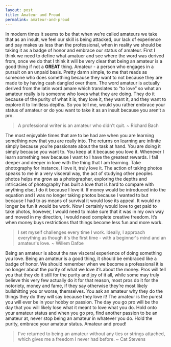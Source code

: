 ```yaml
---
layout: post
title: Amateur and Proud
permalink: amateur-and-proud
---
```





In modern times it seems to be that when we’re called amateurs we take that as an insult, we feel our skill is being attacked, our lack of experience and pay makes us less than the professional, when in reality we should be taking it as a badge of honor and embrace our status of amateur. First I think we need to define what amatuer and see where the word was derived from, once we do that I think it will be very clear that being an amateur is a good thing if not a **GREAT** thing. Amateur - a person who engages in a pursuit on an unpaid basis. Pretty damn simple, to me that reads as someone who does something because they want to not because they are made to by having cash dangled over them. The word amateur is actually derived from the latin word amare which translates to “to love” so what an amateur really is is someone who loves what they are doing. They do it because of the purity of what it is, they love it, they want it, and they want to explore it to limitless depths.  So you tell me, would you rather embrace your status of amateur or do you want to take it as an insult because you aren’t a pro.

> A professional writer is an amateur who didn't quit.
> ~ Richard Bach

The most enjoyable times that are to be had are when you are learning something new that you are really into. The returns on learning are infinite simply because you’re passionate about the task at hand. You are doing it simply because you want to. You keep at it because you love it. Whenever I learn something new because I want to I have the greatest rewards. I fall deeper and deeper in love with the thing that I am learning. Take photography for instance, I love it, truly love it. The action of taking photos speaks to me in a very visceral way, the act of studying other peoples photos helps me grow as a photographer, exploring the depths and intricacies of photography has built a love that is hard to compare with anything else, I do it because I love it. If money would be introduced into the equation and I was no longer taking photos because I wanted to but because I had to as means of survival it would lose its appeal. It would no longer be fun it would be work. Now I certainly would love to get paid to take photos, however, I would need to make sure that it was in my own way and moved in my direction, I would need complete creative freedom. It’s when money buys restrictions that things become less fun and more work.

> I set myself challenges every time I work. Ideally, I approach everything as though it's the first time - with a beginner's mind and an amateur's love.
> ~ Willem Dafoe

Being an amateur is about the raw visceral experience of doing something you love. Being an amateur is a good thing, it should be embraced like a badge of honor. We should remember when we become a professional it is no longer about the purity of what we love it’s about the money. Pros will tell you that they do it still for the purity and joy of it all, while some may truly believe this very few actually do it for that reason, most pros do it for the notoriety, money and fame, if they say otherwise they’re most likely bullshitting you or worse, themselves. You ask an amateur why they do the things they do they will say because they love it! The amateur is the purest you will ever be in your hobby or passion. The day you go pro will be the day that you will likely lose what it meant to love what you do. Hold onto your amateur status and when you go pro, find another passion to be an amateur at, never stop being an amateur in whatever you do. Hold the purity, embrace your amateur status. Amateur and proud!

> I've returned to being an amateur without any ties or strings attached, which gives me a freedom I never had before.
> ~ Cat Stevens
